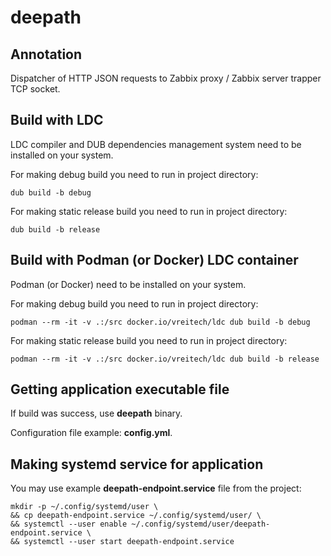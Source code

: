 # deepath

## Annotation

Dispatcher of HTTP JSON requests to Zabbix proxy / Zabbix server trapper TCP socket.

## Build with LDC

LDC compiler and DUB dependencies management system need to be installed on your system.

For making debug build you need to run in project directory:
```
dub build -b debug
```

For making static release build you need to run in project directory:
```
dub build -b release
```

## Build with Podman (or Docker) LDC container

Podman (or Docker) need to be installed on your system.

For making debug build you need to run in project directory:
```
podman --rm -it -v .:/src docker.io/vreitech/ldc dub build -b debug
```

For making static release build you need to run in project directory:
```
podman --rm -it -v .:/src docker.io/vreitech/ldc dub build -b release
```

## Getting application executable file

If build was success, use **deepath** binary.

Configuration file example: **config.yml**.

## Making systemd service for application

You may use example **deepath-endpoint.service** file from the project:
```
mkdir -p ~/.config/systemd/user \
&& cp deepath-endpoint.service ~/.config/systemd/user/ \
&& systemctl --user enable ~/.config/systemd/user/deepath-endpoint.service \
&& systemctl --user start deepath-endpoint.service
```
